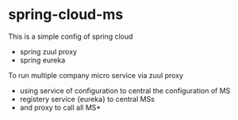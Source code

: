 # spring-cloud-ms

This is a simple config of spring cloud
- spring zuul proxy
- spring eureka

To run multiple company micro service via zuul proxy
* using service of configuration to central the configuration of MS
* registery service {eureka} to central MSs 
* and proxy to call all MS*
